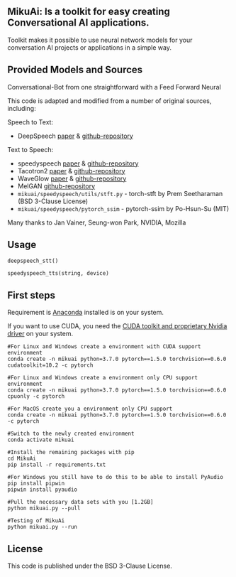 MikuAi: Is a toolkit for easy creating Conversational AI applications.
-------------
Toolkit makes it possible to use neural network models for your conversation AI projects or applications in a simple way.

## Provided Models and Sources

Conversational-Bot from one straightforward with a Feed Forward Neural 

This code is adapted and modified from a number of original sources, including:

Speech to Text:
* DeepSpeech [paper](https://arxiv.org/abs/1412.5567) & [github-repository](https://github.com/mozilla/DeepSpeech)

Text to Speech:
* speedyspeech [paper](https://arxiv.org/abs/2008.03802) & [github-repository](https://github.com/janvainer/speedyspeech)
* Tacotron2 [paper](https://arxiv.org/abs/1712.05884) & [github-repository](https://github.com/NVIDIA/DeepLearningExamples/tree/master/PyTorch/SpeechSynthesis/Tacotron2)
* WaveGlow [paper](https://arxiv.org/abs/1811.00002) & [github-repository](https://github.com/NVIDIA/waveglow)
* MelGAN [github-repository](https://github.com/seungwonpark/melgan)
* ```mikuai/speedyspeech/utils/stft.py``` - torch-stft by Prem Seetharaman (BSD 3-Clause License)
* ```mikuai/speedyspeech/pytorch_ssim``` - pytorch-ssim by Po-Hsun-Su (MIT)

Many thanks to Jan Vainer, Seung-won Park, NVIDIA, Mozilla

## Usage
```deepspeech_stt()```

```speedyspeech_tts(string, device)```

## First steps

Requirement is [Anaconda](https://www.anaconda.com/) installed is on your system.

If you want to use CUDA, you need the [CUDA toolkit and proprietary Nvidia driver](https://developer.nvidia.com/cuda-downloads) on your system.

```
#For Linux and Windows create a environment with CUDA support environment
conda create -n mikuai python=3.7.0 pytorch==1.5.0 torchvision==0.6.0 cudatoolkit=10.2 -c pytorch

#For Linux and Windows create a environment only CPU support environment
conda create -n mikuai python=3.7.0 pytorch==1.5.0 torchvision==0.6.0 cpuonly -c pytorch

#For MacOS create you a environment only CPU support
conda create -n mikuai python=3.7.0 pytorch==1.5.0 torchvision==0.6.0 -c pytorch

#Switch to the newly created environment
conda activate mikuai

#Install the remaining packages with pip
cd MikuAi
pip install -r requirements.txt

#For Windows you still have to do this to be able to install PyAudio
pip install pipwin
pipwin install pyaudio

#Pull the necessary data sets with you [1.2GB]
python mikuai.py --pull

#Testing of MikuAi
python mikuai.py --run
```

## License
This code is published under the BSD 3-Clause License.
